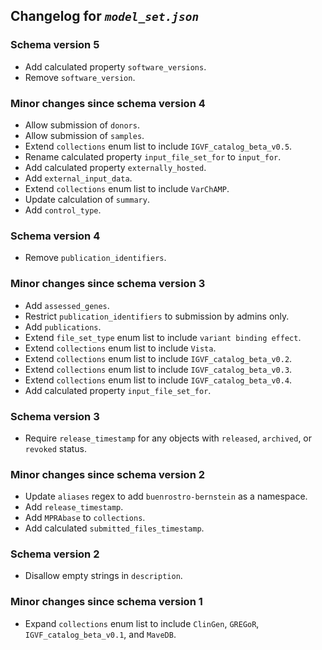 ## Changelog for *`model_set.json`*

### Schema version 5

* Add calculated property `software_versions`.
* Remove `software_version`.

### Minor changes since schema version 4

* Allow submission of `donors`.
* Allow submission of `samples`.
* Extend `collections` enum list to include `IGVF_catalog_beta_v0.5`.
* Rename calculated property `input_file_set_for` to `input_for`.
* Add calculated property `externally_hosted`.
* Add `external_input_data`.
* Extend `collections` enum list to include `VarChAMP`.
* Update calculation of `summary`.
* Add `control_type`.

### Schema version 4

* Remove `publication_identifiers`.

### Minor changes since schema version 3

* Add `assessed_genes`.
* Restrict `publication_identifiers` to submission by admins only.
* Add `publications`.
* Extend `file_set_type` enum list to include `variant binding effect`.
* Extend `collections` enum list to include `Vista`.
* Extend `collections` enum list to include `IGVF_catalog_beta_v0.2`.
* Extend `collections` enum list to include `IGVF_catalog_beta_v0.3`.
* Extend `collections` enum list to include `IGVF_catalog_beta_v0.4`.
* Add calculated property `input_file_set_for`.

### Schema version 3

* Require `release_timestamp` for any objects with `released`, `archived`, or `revoked` status.

### Minor changes since schema version 2

* Update `aliases` regex to add `buenrostro-bernstein` as a namespace.
* Add `release_timestamp`.
* Add `MPRAbase` to `collections`.
* Add calculated `submitted_files_timestamp`.

### Schema version 2

* Disallow empty strings in `description`.

### Minor changes since schema version 1
* Expand `collections` enum list to include `ClinGen`, `GREGoR`, `IGVF_catalog_beta_v0.1`, and `MaveDB`.
